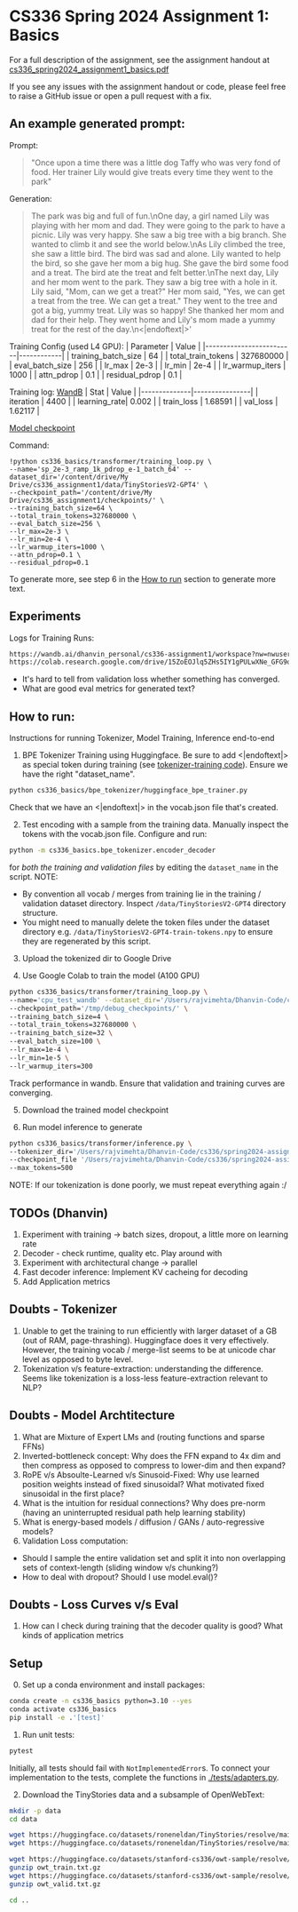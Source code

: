 # CS336 Spring 2024 Assignment 1: Basics

For a full description of the assignment, see the assignment handout at
[cs336_spring2024_assignment1_basics.pdf](./cs336_spring2024_assignment1_basics.pdf)

If you see any issues with the assignment handout or code, please feel free to
raise a GitHub issue or open a pull request with a fix.

## An example generated prompt:
Prompt:
> "Once upon a time there was a little dog Taffy who was very fond of food. Her trainer Lily would give treats every time they went to the park"

Generation:
> The park was big and full of fun.\nOne day, a girl named Lily was playing with her mom and dad. They were going to the park to have a picnic. Lily was very happy. She saw a big tree with a big branch. She wanted to climb it and see the world below.\nAs Lily climbed the tree, she saw a little bird. The bird was sad and alone. Lily wanted to help the bird, so she gave her mom a big hug. She gave the bird some food and a treat. The bird ate the treat and felt better.\nThe next day, Lily and her mom went to the park. They saw a big tree with a hole in it. Lily said, "Mom, can we get a treat?" Her mom said, "Yes, we can get a treat from the tree. We can get a treat." They went to the tree and got a big, yummy treat. Lily was so happy! She thanked her mom and dad for their help. They went home and Lily\'s mom made a yummy treat for the rest of the day.\n<|endoftext|>'


Training Config (used L4 GPU):
| Parameter               | Value      |
|-------------------------|------------|
| training_batch_size     | 64         |
| total_train_tokens      | 327680000  |
| eval_batch_size         | 256        |
| lr_max                  | 2e-3       |
| lr_min                  | 2e-4       |
| lr_warmup_iters         | 1000       |
| attn_pdrop              | 0.1        |
| residual_pdrop          | 0.1        |

Training log: [WandB](https://wandb.ai/dhanvin_personal/cs336-assignment1/runs/sp_2e-3_ramp_1k_pdrop_e-1_batch_64?nw=nwuserdhanvinm)
| Stat         | Value          |
|--------------|----------------|
| iteration    | 4400           |
| learning_rate| 0.002          |
| train_loss   | 1.68591        |
| val_loss     | 1.62117        |

[Model checkpoint](https://drive.google.com/file/d/1Y-OVvd8tXotJofoZDZ726BNIuqlQS4WZ/view?usp=drive_link)

Command:
```
!python cs336_basics/transformer/training_loop.py \
--name='sp_2e-3_ramp_1k_pdrop_e-1_batch_64' --dataset_dir='/content/drive/My Drive/cs336_assignment1/data/TinyStoriesV2-GPT4' \
--checkpoint_path='/content/drive/My Drive/cs336_assignment1/checkpoints/' \
--training_batch_size=64 \
--total_train_tokens=327680000 \
--eval_batch_size=256 \
--lr_max=2e-3 \
--lr_min=2e-4 \
--lr_warmup_iters=1000 \
--attn_pdrop=0.1 \
--residual_pdrop=0.1
```

To generate more, see step 6 in the [How to run](#how-to-run) section to generate more text.
 

## Experiments
Logs for Training Runs:
```sh
https://wandb.ai/dhanvin_personal/cs336-assignment1/workspace?nw=nwuserdhanvinm
https://colab.research.google.com/drive/15ZoEOJlq5ZHs5IY1gPULwXNe_GFG9o09#scrollTo=jIwW7oxwyZJZ
```
* It's hard to tell from validation loss whether something has converged.
* What are good eval metrics for generated text?

## How to run:
Instructions for running Tokenizer, Model Training, Inference end-to-end
1. BPE Tokenizer Training using Huggingface. Be sure to add <|endoftext|> as special token during training (see [tokenizer-training code](./cs336_basics/bpe_tokenizer/huggingface_bpe_trainer.py)). Ensure we have the right "dataset_name".
``` sh
python cs336_basics/bpe_tokenizer/huggingface_bpe_trainer.py
```
Check that we have an <|endoftext|> in the vocab.json file that's created.

2. Test encoding with a sample from the training data. Manually inspect the tokens with the vocab.json file. 
Configure and run:
``` sh
python -m cs336_basics.bpe_tokenizer.encoder_decoder
```
for *both the training and validation files* by editing the `dataset_name` in the script. 
NOTE: 
* By convention all vocab / merges from training lie in the training / validation dataset directory. Inspect `/data/TinyStoriesV2-GPT4` directory structure.
* You might need to manually delete the token files under the dataset directory e.g. `/data/TinyStoriesV2-GPT4-train-tokens.npy` to ensure they are regenerated by this script.

3. Upload the tokenized dir to Google Drive

4. Use Google Colab to train the model (A100 GPU)
``` sh
python cs336_basics/transformer/training_loop.py \
--name='cpu_test_wandb' --dataset_dir='/Users/rajvimehta/Dhanvin-Code/cs336/spring2024-assignment1-basics/data/TinyStoriesV2-GPT4' \
--checkpoint_path='/tmp/debug_checkpoints/' \
--training_batch_size=4 \
--total_train_tokens=327680000 \
--training_batch_size=32 \
--eval_batch_size=100 \
--lr_max=1e-4 \
--lr_min=1e-5 \
--lr_warmup_iters=300
```
Track performance in wandb. Ensure that validation and training curves are converging.

5. Download the trained model checkpoint

6. Run model inference to generate
```sh
python cs336_basics/transformer/inference.py \
--tokenizer_dir='/Users/rajvimehta/Dhanvin-Code/cs336/spring2024-assignment1-basics/data/TinyStoriesV2-GPT4/' \
--checkpoint_file '/Users/rajvimehta/Dhanvin-Code/cs336/spring2024-assignment1-basics/model_checkpoints/lr_5x-10-3-slower-ramp_checkpoint.pt' \
--max_tokens=500
```


NOTE: If our tokenization is done poorly, we must repeat everything again :/

## TODOs (Dhanvin)
1. Experiment with training → batch sizes, dropout, a little more on learning rate
2. Decoder - check runtime, quality etc. Play around with 
3. Experiment with architectural change → parallel
4. Fast decoder inference: Implement KV cacheing for decoding
5. Add Application metrics


## Doubts - Tokenizer
1. Unable to get the training to run efficiently with larger dataset of a GB (out of RAM, page-thrashing). Huggingface does it very effectively. However, the training vocab / merge-list seems to be at unicode char level as opposed to byte level.
2. Tokenization v/s feature-extraction: understanding the difference. Seems like tokenization is a loss-less feature-extraction relevant to NLP?


## Doubts - Model Archtitecture
1. What are Mixture of Expert LMs and (routing functions and sparse FFNs)
2. Inverted-bottleneck concept: Why does the FFN expand to 4x dim and then compress as opposed to compress to lower-dim and then expand?
3. RoPE v/s Absoulte-Learned v/s Sinusoid-Fixed: Why use learned position weights instead of fixed sinusoidal? What motivated fixed sinusoidal in the first place?
4. What is the intuition for residual connections? Why does pre-norm (having an uninterrupted residual path help learning stability)
5. What is energy-based models / diffusion / GANs / auto-regressive models?
6. Validation Loss computation: 
* Should I sample the entire validation set and split it into non overlapping sets of context-length (sliding window v/s chunking?)
* How to deal with dropout? Should I use model.eval()?


## Doubts - Loss Curves v/s Eval
1. How can I check during training that the decoder quality is good? What kinds of application metrics


## Setup

0. Set up a conda environment and install packages:

``` sh
conda create -n cs336_basics python=3.10 --yes
conda activate cs336_basics
pip install -e .'[test]'
```

1. Run unit tests:

``` sh
pytest
```

Initially, all tests should fail with `NotImplementedError`s.
To connect your implementation to the tests, complete the
functions in [./tests/adapters.py](./tests/adapters.py).

2. Download the TinyStories data and a subsample of OpenWebText:

``` sh
mkdir -p data
cd data

wget https://huggingface.co/datasets/roneneldan/TinyStories/resolve/main/TinyStoriesV2-GPT4-train.txt
wget https://huggingface.co/datasets/roneneldan/TinyStories/resolve/main/TinyStoriesV2-GPT4-valid.txt

wget https://huggingface.co/datasets/stanford-cs336/owt-sample/resolve/main/owt_train.txt.gz
gunzip owt_train.txt.gz
wget https://huggingface.co/datasets/stanford-cs336/owt-sample/resolve/main/owt_valid.txt.gz
gunzip owt_valid.txt.gz

cd ..
```

